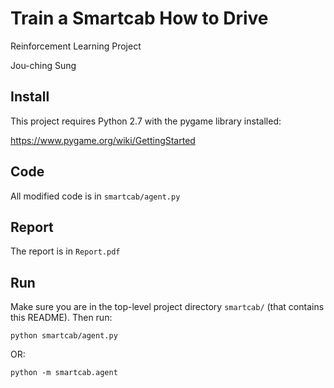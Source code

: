 # Train a Smartcab How to Drive

Reinforcement Learning Project

Jou-ching Sung

## Install

This project requires Python 2.7 with the pygame library installed:

https://www.pygame.org/wiki/GettingStarted

## Code

All modified code is in `smartcab/agent.py`

## Report

The report is in `Report.pdf`

## Run

Make sure you are in the top-level project directory `smartcab/` (that contains this README). Then run:

```python smartcab/agent.py```

OR:

```python -m smartcab.agent```

